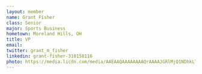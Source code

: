 ```yaml
---
layout: member
name: Grant Fisher
class: Senior
major: Sports Business
hometown: Moreland Hills, OH
title: VP
email:
twitter: grant_m_fisher
linkedin: grant-fisher-310158116
photo: https://media.licdn.com/media/AAEAAQAAAAAAAAQrAAAAJGRlMjQ1NDhkLTIwY2UtNGVjZi1hZDM0LTBlMGUwMGU5MWJhZQ.jpg
---
```

